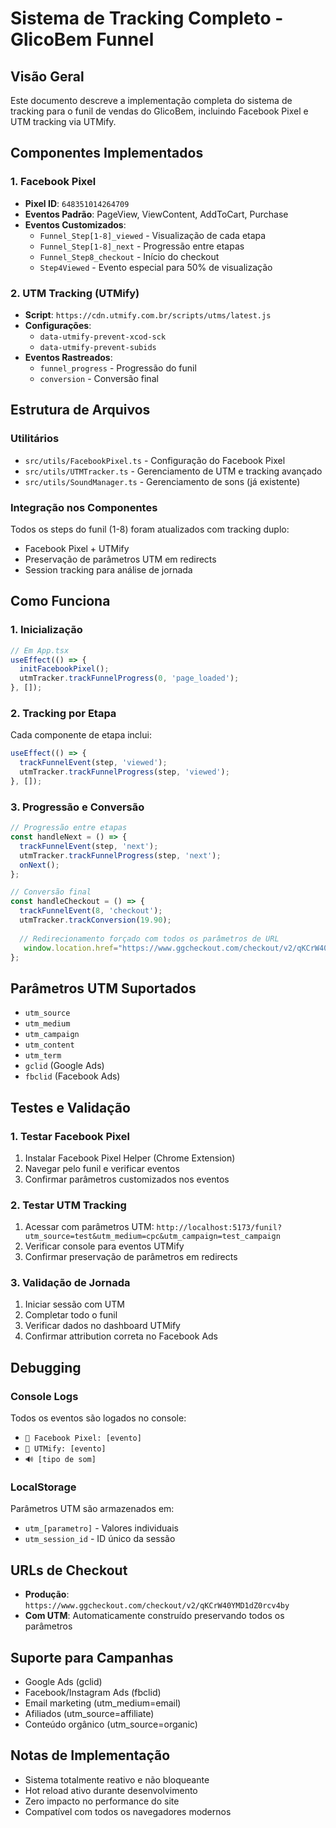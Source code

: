 # Sistema de Tracking Completo - GlicoBem Funnel

## Visão Geral
Este documento descreve a implementação completa do sistema de tracking para o funil de vendas do GlicoBem, incluindo Facebook Pixel e UTM tracking via UTMify.

## Componentes Implementados

### 1. Facebook Pixel
- **Pixel ID**: `648351014264709`
- **Eventos Padrão**: PageView, ViewContent, AddToCart, Purchase
- **Eventos Customizados**: 
  - `Funnel_Step[1-8]_viewed` - Visualização de cada etapa
  - `Funnel_Step[1-8]_next` - Progressão entre etapas
  - `Funnel_Step8_checkout` - Início do checkout
  - `Step4Viewed` - Evento especial para 50% de visualização

### 2. UTM Tracking (UTMify)
- **Script**: `https://cdn.utmify.com.br/scripts/utms/latest.js`
- **Configurações**:
  - `data-utmify-prevent-xcod-sck`
  - `data-utmify-prevent-subids`
- **Eventos Rastreados**:
  - `funnel_progress` - Progressão do funil
  - `conversion` - Conversão final

## Estrutura de Arquivos

### Utilitários
- `src/utils/FacebookPixel.ts` - Configuração do Facebook Pixel
- `src/utils/UTMTracker.ts` - Gerenciamento de UTM e tracking avançado
- `src/utils/SoundManager.ts` - Gerenciamento de sons (já existente)

### Integração nos Componentes
Todos os steps do funil (1-8) foram atualizados com tracking duplo:
- Facebook Pixel + UTMify
- Preservação de parâmetros UTM em redirects
- Session tracking para análise de jornada

## Como Funciona

### 1. Inicialização
```typescript
// Em App.tsx
useEffect(() => {
  initFacebookPixel();
  utmTracker.trackFunnelProgress(0, 'page_loaded');
}, []);
```

### 2. Tracking por Etapa
Cada componente de etapa inclui:
```typescript
useEffect(() => {
  trackFunnelEvent(step, 'viewed');
  utmTracker.trackFunnelProgress(step, 'viewed');
}, []);
```

### 3. Progressão e Conversão
```typescript
// Progressão entre etapas
const handleNext = () => {
  trackFunnelEvent(step, 'next');
  utmTracker.trackFunnelProgress(step, 'next');
  onNext();
};

// Conversão final
const handleCheckout = () => {
  trackFunnelEvent(8, 'checkout');
  utmTracker.trackConversion(19.90);
  
  // Redirecionamento forçado com todos os parâmetros de URL
   window.location.href="https://www.ggcheckout.com/checkout/v2/qKCrW40YMD1dZ0rcv4by" + window.location.search;
};
```

## Parâmetros UTM Suportados
- `utm_source`
- `utm_medium`
- `utm_campaign`
- `utm_content`
- `utm_term`
- `gclid` (Google Ads)
- `fbclid` (Facebook Ads)

## Testes e Validação

### 1. Testar Facebook Pixel
1. Instalar Facebook Pixel Helper (Chrome Extension)
2. Navegar pelo funil e verificar eventos
3. Confirmar parâmetros customizados nos eventos

### 2. Testar UTM Tracking
1. Acessar com parâmetros UTM:
   `http://localhost:5173/funil?utm_source=test&utm_medium=cpc&utm_campaign=test_campaign`
2. Verificar console para eventos UTMify
3. Confirmar preservação de parâmetros em redirects

### 3. Validação de Jornada
1. Iniciar sessão com UTM
2. Completar todo o funil
3. Verificar dados no dashboard UTMify
4. Confirmar attribution correta no Facebook Ads

## Debugging

### Console Logs
Todos os eventos são logados no console:
- `🎯 Facebook Pixel: [evento]`
- `🎯 UTMify: [evento]`
- `🔊 [tipo de som]`

### LocalStorage
Parâmetros UTM são armazenados em:
- `utm_[parametro]` - Valores individuais
- `utm_session_id` - ID único da sessão

## URLs de Checkout
- **Produção**: `https://www.ggcheckout.com/checkout/v2/qKCrW40YMD1dZ0rcv4by`
- **Com UTM**: Automaticamente construído preservando todos os parâmetros

## Suporte para Campanhas
- Google Ads (gclid)
- Facebook/Instagram Ads (fbclid)
- Email marketing (utm_medium=email)
- Afiliados (utm_source=affiliate)
- Conteúdo orgânico (utm_source=organic)

## Notas de Implementação
- Sistema totalmente reativo e não bloqueante
- Hot reload ativo durante desenvolvimento
- Zero impacto no performance do site
- Compatível com todos os navegadores modernos